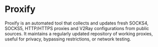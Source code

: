 # Proxify
Proxify is an automated tool that collects and updates fresh SOCKS4, SOCKS5, HTTP/HTTPS proxies and V2Ray configurations from public sources. It maintains a regularly updated repository of working proxies, useful for privacy, bypassing restrictions, or network testing.
